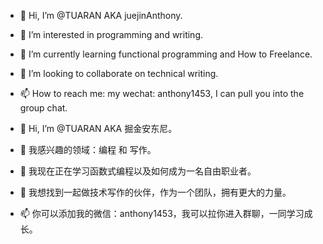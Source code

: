 - 👋 Hi, I’m @TUARAN AKA juejinAnthony.
- 👀 I’m interested in programming and writing.
- 🌱 I’m currently learning functional programming and How to Freelance.
- 💞️ I’m looking to collaborate on technical writing.
- 📫 How to reach me: my wechat: anthony1453, I can pull you into the group chat.

- 👋 Hi, I’m @TUARAN AKA 掘金安东尼。
- 👀 我感兴趣的领域：编程 和 写作。
- 🌱 我现在正在学习函数式编程以及如何成为一名自由职业者。
- 💞️ 我想找到一起做技术写作的伙伴，作为一个团队，拥有更大的力量。
- 📫 你可以添加我的微信：anthony1453，我可以拉你进入群聊，一同学习成长。

<!---
TUARAN/TUARAN is a ✨ special ✨ repository because its `README.md` (this file) appears on your GitHub profile.
You can click the Preview link to take a look at your changes.
--->
